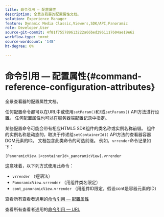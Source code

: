```yaml
---
title: 命令引用 — 配置属性
description: 全景查看器的配置属性文档。
solution: Experience Manager
feature: Dynamic Media Classic,Viewers,SDK/API,Panoramic
role: Developer,User
source-git-commit: 4f81f755789613222a66bed2961117604ae19e62
workflow-type: tm+mt
source-wordcount: '148'
ht-degree: 0%

---
```


# 命令引用 — 配置属性{#command-reference-configuration-attributes}

全景查看器的配置属性文档。

任何配置命令都可以在URL中或使用`setParam()`和/或`setParams()` API方法进行设置。 任何配置属性也可以在服务器端配置记录中指定。

某些配置命令可能会带有相应HTML5 SDK组件的类名称或实例名称前缀。 组件的实例名称是动态的，取决于传递给`setContainerId()` API方法的查看器容器DOM元素的ID。 文档包含此类命令的可选前缀。 例如，`vrrender`命令记录如下：

```
[PanoramicView.|<containerId>_panoramicView].vrrender
```

这意味着，以下列方式使用此命令：

* `vrrender` （短语法）
* `PanoramicView.vrrender` （用组件类名限定）
* `cont_panoramicView.vrrender` （用组件ID限定，假设cont是容器元素的ID）


查看所有查看者通用的[命令引用 — 配置属性](../../../r-html5-viewer-20-cmdref-configattrib/r-html5-viewer-20-cmdref-configattrib.md#concept-850e0f2c49b949deb7cfbfd330d329bd)

查看所有查看者通用的[命令引用 — URL](../../../c-html5-viewer-20-cmdref-url/c-html5-viewer-20-cmdref-url.md#concept-9b337f349b7b406b8c33c7ee96b3e226)

